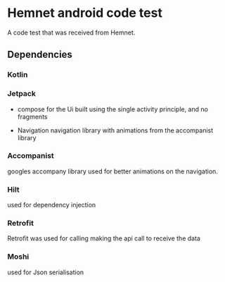 # Hemnet android code test

A code test that was received from Hemnet.

## Dependencies

### Kotlin

### Jetpack

* compose
  for the Ui built using the single activity principle, and no fragments

* Navigation
  navigation library with animations from the accompanist library

### Accompanist
googles accompany library used for better animations on the navigation.

### Hilt
used for dependency injection

### Retrofit
Retrofit was used for calling making the api call to receive the data

### Moshi
used for Json serialisation